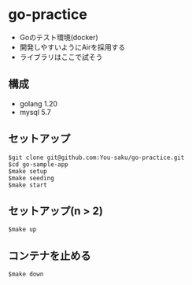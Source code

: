 # go-practice
 - Goのテスト環境(docker)
 - 開発しやすいようにAirを採用する
 - ライブラリはここで試そう

## 構成
 - golang 1.20
 - mysql 5.7

## セットアップ
```
$git clone git@github.com:You-saku/go-practice.git
$cd go-sample-app
$make setup
$make seeding
$make start
```

## セットアップ(n > 2)
```
$make up
```

## コンテナを止める
```
$make down
```
